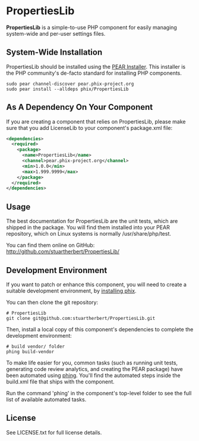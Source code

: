 PropertiesLib
=============

**PropertiesLib** is a simple-to-use PHP component for easily managing system-wide and per-user settings files.

System-Wide Installation
------------------------

PropertiesLib should be installed using the [PEAR Installer](http://pear.php.net). This installer is the PHP community's de-facto standard for installing PHP components.

    sudo pear channel-discover pear.phix-project.org
    sudo pear install --alldeps phix/PropertiesLib

As A Dependency On Your Component
---------------------------------

If you are creating a component that relies on PropertiesLib, please make sure that you add LicenseLib to your component's package.xml file:

```xml
<dependencies>
  <required>
    <package>
      <name>PropertiesLib</name>
      <channel>pear.phix-project.org</channel>
      <min>1.0.0</min>
      <max>1.999.9999</max>
    </package>
  </required>
</dependencies>
```

Usage
-----

The best documentation for PropertiesLib are the unit tests, which are shipped in the package.  You will find them installed into your PEAR repository, which on Linux systems is normally /usr/share/php/test.

You can find them online on GitHub: http://github.com/stuartherbert/PropertiesLib/

Development Environment
-----------------------

If you want to patch or enhance this component, you will need to create a suitable development environment, by [installing phix](http://phix-project.org#install).

You can then clone the git repository:

    # PropertiesLib
    git clone git@github.com:stuartherbert/PropertiesLib.git

Then, install a local copy of this component's dependencies to complete the development environment:

    # build vendor/ folder
    phing build-vendor

To make life easier for you, common tasks (such as running unit tests, generating code review analytics, and creating the PEAR package) have been automated using [phing](http://phing.info).  You'll find the automated steps inside the build.xml file that ships with the component.

Run the command 'phing' in the component's top-level folder to see the full list of available automated tasks.

License
-------

See LICENSE.txt for full license details.
